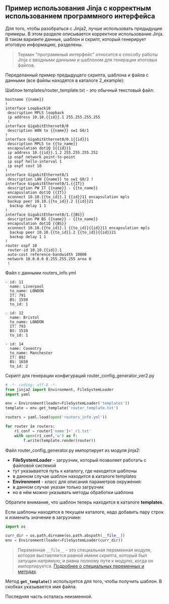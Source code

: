 ## Пример использования Jinja с корректным использованием программного интерфейса

Для того, чтобы разобраться с Jinja2, лучше использовать предыдущие примеры. В этом разделе описывается корректное использование Jinja. В таком варианте данные, шаблон и скрипт, который генерирует итоговую информацию, разделены.

> Термин "программный интерфейс" относится к способу работы Jinja с вводными данными и шаблоном для генерации итоговых файлов. 



Переделанный пример предыдущего скрипта, шаблона и файла с данными (все файлы находятся в каталоге 2_example):

Шаблон templates/router_template.txt - это обычный текстовый файл:
```
hostname {{name}}
!
interface Loopback10
 description MPLS loopback
 ip address 10.10.{{id}}.1 255.255.255.255
 !
interface GigabitEthernet0/0
 description WAN to {{name}} sw1 G0/1
!
interface GigabitEthernet0/0.1{{id}}1
 description MPLS to {{to_name}}
 encapsulation dot1Q 1{{id}}1
 ip address 10.{{id}}.1.2 255.255.255.252
 ip ospf network point-to-point
 ip ospf hello-interval 1
 ip ospf cost 10
!
interface GigabitEthernet0/1
 description LAN {{name}} to sw1 G0/2 !
interface GigabitEthernet0/1.{{IT}}
 description PW IT {{name}} - {{to_name}}
 encapsulation dot1Q {{IT}}
 xconnect 10.10.{{to_id}}.1 {{id}}11 encapsulation mpls
 backup peer 10.10.{{to_id}}.2 {{id}}21
  backup delay 1 1
!
interface GigabitEthernet0/1.{{BS}}
 description PW BS {{name}} - {{to_name}}
 encapsulation dot1Q {{BS}}
 xconnect 10.10.{{to_id}}.1 {{to_id}}{{id}}11 encapsulation mpls
  backup peer 10.10.{{to_id}}.2 {{to_id}}{{id}}21
  backup delay 1 1
!
router ospf 10
 router-id 10.10.{{id}}.1
 auto-cost reference-bandwidth 10000
 network 10.0.0.0 0.255.255.255 area 0
 !
```

Файл с данными routers_info.yml
```
- id: 11
  name: Liverpool
  to_name: LONDON
  IT: 791
  BS: 1550
  to_id: 1

- id: 12
  name: Bristol
  to_name: LONDON
  IT: 793
  BS: 1510
  to_id: 1

- id: 14
  name: Coventry
  to_name: Manchester
  IT: 892
  BS: 1650
  to_id: 2
```


Скрипт для генерации конфигураций router_config_generator_ver2.py
```python
# -*- coding: utf-8 -*-
from jinja2 import Environment, FileSystemLoader
import yaml

env = Environment(loader=FileSystemLoader('templates'))
template = env.get_template('router_template.txt')

routers = yaml.load(open('routers_info.yml'))

for router in routers:
    r1_conf = router['name']+'_r1.txt'
    with open(r1_conf,'w') as f:
        f.write(template.render(router))

```


Файл router_config_generator.py импортирует из модуля jinja2:
* __FileSystemLoader__ - загрузчик, который позволяет работать с файловой системой
 * тут указывается путь к каталогу, где находятся шаблоны
 * в данном случае шаблон находится в каталоге templates
* __Environment__ - класс для описания параметров окружения:
 * в данном случае указан только загрузчик
 * но в нём можно указывать методы обработки шаблона

Обратите внимание, что шаблон теперь находится в каталоге __templates__.

Если шаблоны находятся в текущем каталоге, надо добавить пару строк и изменить значение в загрузчике:
```python
import os

curr_dir = os.path.dirname(os.path.abspath(__file__))
env = Environment(loader=FileSystemLoader(curr_dir))
```

> Переменная ```__file__``` - это специальная переменная модуля, которая выставляется равной имени скрипта, который был запущен напрямую, и равна полному пути к модулю, когда он импортируется. [Подробнее о специальных переменных и методах](../25_additional_info/naming_conventions/underscore_names.md).

Метод __```get_template()```__ используется для того, чтобы получить шаблон. В скобках указывается имя файла.

Последняя часть осталась неизменной.

